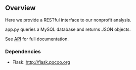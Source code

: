 ## Overview
Here we provide a RESTful interface to our nonprofit analysis.

app.py queries a MySQL database and returns JSON objects.

See [API](https://github.com/dssg/givinggraph/wiki/API) for full documentation.


### Dependencies
- Flask: http://flask.pocoo.org

